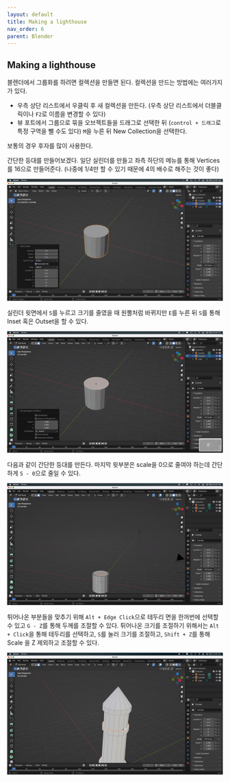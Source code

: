 ```yaml
---
layout: default
title: Making a lighthouse
nav_order: 6
parent: Blender
---
```


## Making a lighthouse

블렌더에서 그룹화를 하려면 컬렉션을 만들면 된다. 컬렉션을 만드는 방법에는 여러가지가 있다.

- 우측 상단 리스트에서 우클릭 후 새 컬렉션을 만든다. (우측 상단 리스트에서 더블클릭이나 `F2`로 이름을 변경할 수 있다)
- 뷰 포트에서 그룹으로 묶을 오브젝트들을 드래그로 선택한 뒤 (`control + 드래그`로 특정 구역을 뺄 수도 있다) `M`을 누른 뒤 New Collection을 선택한다.

보통의 경우 후자를 많이 사용한다.

간단한 등대를 만들어보겠다.
일단 실린더를 만들고 좌측 하단의 메뉴를 통해 Vertices를 16으로 만들어준다. (나중에 1/4만 할 수 있기 때문에 4의 배수로 해주는 것이 좋다)

![result](./img/09/01.png)

실린더 윗면에서 `S`를 누르고 크기를 줄였을 때 원뿔처럼 바뀌지만 `E`를 누른 뒤 `S`를 통해 Inset 혹은 Outset을 할 수 있다.

![result](./img/09/02.gif)

다음과 같이 간단한 등대를 만든다. 마지막 윗부분은 scale을 0으로 줄여야 하는데 간단하게 `S - 0`으로 줄일 수 있다.

![result](./img/09/03.gif)

튀어나온 부분들을 맞추기 위해 `Alt + Edge Click`으로 테두리 면을 한꺼번에 선택할 수 있고 `G - Z`를 통해 두께를 조절할 수 있다. 튀어나온 크기를 조절하기 위해서는 `Alt + Click`을 통해 테두리를 선택하고, `S`를 눌러 크기를 조절하고, `Shift + Z`를 통해 Scale 을 Z 제외하고 조절할 수 있다.

![result](./img/09/04.gif)
